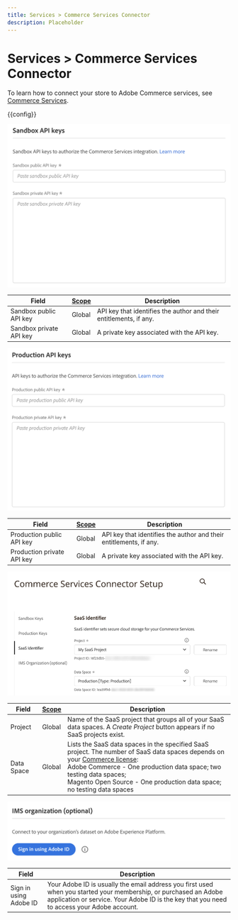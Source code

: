 ```yaml
---
title: Services > Commerce Services Connector
description: Placeholder
---
```

# Services > Commerce Services Connector

To learn how to connect your store to Adobe Commerce services, see [Commerce Services](https://experienceleague.adobe.com/docs/commerce-merchant-services/user-guides/integration-services/saas.html).

{{config}}

![Sandbox API Key](./assets/sandbox-key-saas-configuration.png)<!-- zoom -->

|Field|[Scope](../../getting-started/websites-stores-views.md#scope-settings)|Description|
|--- |--- |--- |
|Sandbox public API key|Global|API key that identifies the author and their entitlements, if any.|
|Sandbox private API key|Global|A private key associated with the API key.|

![Production API Key](./assets/prod-key-saas-configuration.png)<!-- zoom -->

|Field|[Scope](../../getting-started/websites-stores-views.md#scope-settings)|Description|
|--- |--- |--- |
|Production public API key|Global|API key that identifies the author and their entitlements, if any.|
|Production private API key|Global|A private key associated with the API key.|

![SaaS Identifier](./assets/saas-identifier.png)<!-- zoom -->

|Field|[Scope](../../getting-started/websites-stores-views.md#scope-settings)|Description|
|--- |--- |--- |
|Project|Global|Name of the SaaS project that groups all of your SaaS data spaces. A _Create Project_ button appears if no SaaS projects exist.|
|Data Space|Global|Lists the SaaS data spaces in the specified SaaS project. The number of SaaS data spaces depends on your [Commerce license](https://experienceleague.adobe.com/docs/commerce-merchant-services/user-guides/integration-services/saas.html):<br />Adobe Commerce - One production data space; two testing data spaces;<br />Magento Open Source - One production data space; no testing data spaces|

![IMS Organization](./assets/ims-organization.png)<!-- zoom -->

|Field|Description|
|--- |--- |
|Sign in using Adobe ID| Your Adobe ID is usually the email address you first used when you started your membership, or purchased an Adobe application or service. Your Adobe ID is the key that you need to access your Adobe account.|

